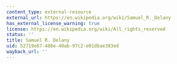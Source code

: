 ```yaml
---
content_type: external-resource
external_url: https://en.wikipedia.org/wiki/Samuel_R._Delany
has_external_license_warning: true
license: https://en.wikipedia.org/wiki/All_rights_reserved
status: ''
title: Samuel R. Delany
uid: 52719e67-488e-40ab-97c2-e01dbae383ed
wayback_url: ''
---
```

